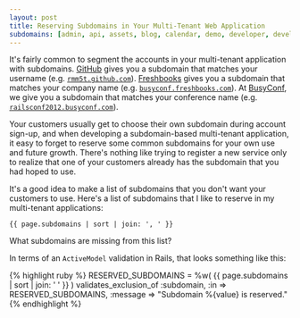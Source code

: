 ```yaml
---
layout: post
title: Reserving Subdomains in Your Multi-Tenant Web Application
subdomains: [admin, api, assets, blog, calendar, demo, developer, developers, docs, files, ftp, git, lab, mail, manage, pages, sites, ssl, staging, status, support, www]
---
```

It's fairly common to segment the accounts in your multi-tenant application with
subdomains. [GitHub](http://github.com) gives you a subdomain that matches your
username
(e.g. [`rmm5t.github.com`](http://rmm5t.github.com)). [Freshbooks](https://mcgearygroup.freshbooks.com/refer/www
) gives you a subdomain that matches your company name
(e.g. [`busyconf.freshbooks.com`](http://busyconf.freshbooks.com)).  At
[BusyConf](http://busyconf.com), we give you a subdomain that matches your
conference name
(e.g. [`railsconf2012.busyconf.com`](http://railsconf2012.busyconf.com)).

Your customers usually get to choose their own subdomain during account sign-up,
and when developing a subdomain-based multi-tenant application, it easy to
forget to reserve some common subdomains for your own use and future
growth. There's nothing like trying to register a new service only to realize
that one of your customers already has the subdomain that you had hoped to use.

It's a good idea to make a list of subdomains that you don't want your
customers to use. Here's a list of subdomains that I like to reserve in my
multi-tenant applications:

`{{ page.subdomains | sort | join: ', ' }}`

What subdomains are missing from this list?

In terms of an `ActiveModel` validation in Rails, that looks something like this:

{% highlight ruby %}
RESERVED_SUBDOMAINS = %w(
  {{ page.subdomains | sort | join: ' ' }}
)
validates_exclusion_of :subdomain, :in => RESERVED_SUBDOMAINS,
                       :message => "Subdomain %{value} is reserved."
{% endhighlight %}
